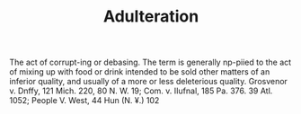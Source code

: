 ---
title: Adulteration
letter: A
permalink: "/definitions/adulteration.html"
body: The act of corrupt-ing or debasing. The term is generally np-piied to the act
  of mixing up with food or drink intended to be sold other matters of an inferior
  quality, and usually of a more or less deleterious quality. Grosvenor v. Dnffy,
  121 Mich. 220, 80 N. W. 19; Com. v. IIufnal, 185 Pa. 376. 39 Atl. 1052; People V.
  West, 44 Hun (N. ¥.) 102
published_at: '2018-07-07'
source: Black's Law Dictionary
layout: post
---